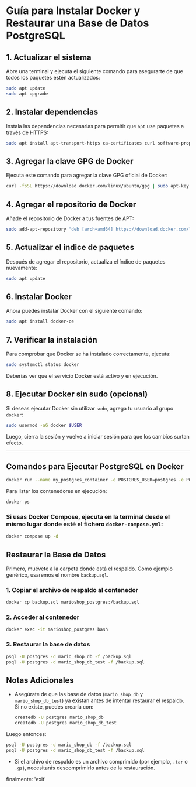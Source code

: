
# Guía para Instalar Docker y Restaurar una Base de Datos PostgreSQL

## 1. Actualizar el sistema

Abre una terminal y ejecuta el siguiente comando para asegurarte de que todos los paquetes estén actualizados:

```bash
sudo apt update
sudo apt upgrade
```

## 2. Instalar dependencias

Instala las dependencias necesarias para permitir que `apt` use paquetes a través de HTTPS:

```bash
sudo apt install apt-transport-https ca-certificates curl software-properties-common
```

## 3. Agregar la clave GPG de Docker

Ejecuta este comando para agregar la clave GPG oficial de Docker:

```bash
curl -fsSL https://download.docker.com/linux/ubuntu/gpg | sudo apt-key add -
```
## 4. Agregar el repositorio de Docker

Añade el repositorio de Docker a tus fuentes de APT:

```bash
sudo add-apt-repository "deb [arch=amd64] https://download.docker.com/linux/ubuntu $(lsb_release -cs) stable"
```

## 5. Actualizar el índice de paquetes

Después de agregar el repositorio, actualiza el índice de paquetes nuevamente:

```bash
sudo apt update
```
## 6. Instalar Docker

Ahora puedes instalar Docker con el siguiente comando:

```bash
sudo apt install docker-ce
```
## 7. Verificar la instalación

Para comprobar que Docker se ha instalado correctamente, ejecuta:

```bash
sudo systemctl status docker
```
Deberías ver que el servicio Docker está activo y en ejecución.

## 8. Ejecutar Docker sin sudo (opcional)

Si deseas ejecutar Docker sin utilizar `sudo`, agrega tu usuario al grupo `docker`:
```bash
sudo usermod -aG docker $USER
```
Luego, cierra la sesión y vuelve a iniciar sesión para que los cambios surtan efecto.

----------

## Comandos para Ejecutar PostgreSQL en Docker

```bash
docker run --name my_postgres_container -e POSTGRES_USER=postgres -e POSTGRES_PASSWORD=postgres -e POSTGRES_DB=mario_shop_db -p 5432:5432 -v my_data_volume:/var/lib/postgresql/data -d postgres
```
Para listar los contenedores en ejecución:

```bash
docker ps
```
### Si usas Docker Compose, ejecuta en la terminal desde el mismo lugar donde esté el fichero `docker-compose.yml`:

```bash
docker compose up -d
```

## Restaurar la Base de Datos

Primero, muévete a la carpeta donde está el respaldo. Como ejemplo genérico, usaremos el nombre `backup.sql`.

### 1. Copiar el archivo de respaldo al contenedor

```bash
docker cp backup.sql marioshop_postgres:/backup.sql
```

### 2. Acceder al contenedor

```bash
docker exec -it marioshop_postgres bash 
```

### 3. Restaurar la base de datos

```bash
psql -U postgres -d mario_shop_db -f /backup.sql
psql -U postgres -d mario_shop_db_test -f /backup.sql

```
## Notas Adicionales

-   Asegúrate de que las base de datos (`mario_shop_db` y `mario_shop_db_test`) ya existan antes de intentar restaurar el respaldo. Si no existe, puedes crearla con:
    
    ```bash
    createdb -U postgres mario_shop_db
    createdb -U postgres mario_shop_db_test
    ```

Luego entonces:
```bash
psql -U postgres -d mario_shop_db -f /backup.sql
psql -U postgres -d mario_shop_db_test -f /backup.sql
```
-  Si el archivo de respaldo es un archivo comprimido (por ejemplo, `.tar` o `.gz`), necesitarás descomprimirlo antes de la restauración.


finalmente:
'exit'